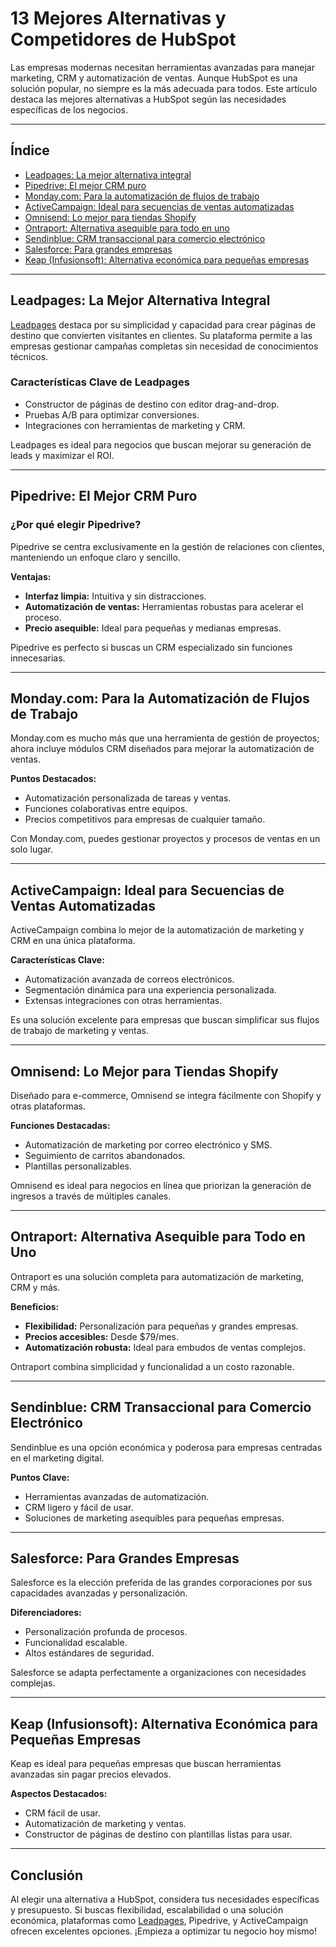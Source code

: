 # 13 Mejores Alternativas y Competidores de HubSpot

Las empresas modernas necesitan herramientas avanzadas para manejar marketing, CRM y automatización de ventas. Aunque HubSpot es una solución popular, no siempre es la más adecuada para todos. Este artículo destaca las mejores alternativas a HubSpot según las necesidades específicas de los negocios.

---

## Índice

- [Leadpages: La mejor alternativa integral](https://bit.ly/LEadPages)
- [Pipedrive: El mejor CRM puro](#pipedrive-el-mejor-crm-puro)
- [Monday.com: Para la automatización de flujos de trabajo](#mondaycom-para-la-automatizacion-de-flujos-de-trabajo)
- [ActiveCampaign: Ideal para secuencias de ventas automatizadas](#activecampaign-ideal-para-secuencias-de-ventas-automatizadas)
- [Omnisend: Lo mejor para tiendas Shopify](#omnisend-lo-mejor-para-tiendas-shopify)
- [Ontraport: Alternativa asequible para todo en uno](#ontraport-alternativa-asequible-para-todo-en-uno)
- [Sendinblue: CRM transaccional para comercio electrónico](#sendinblue-crm-transaccional-para-comercio-electronico)
- [Salesforce: Para grandes empresas](#salesforce-para-grandes-empresas)
- [Keap (Infusionsoft): Alternativa económica para pequeñas empresas](#keap-infusionsoft-alternativa-economica-para-pequenas-empresas)

---

## Leadpages: La Mejor Alternativa Integral

[Leadpages](https://bit.ly/LEadPages) destaca por su simplicidad y capacidad para crear páginas de destino que convierten visitantes en clientes. Su plataforma permite a las empresas gestionar campañas completas sin necesidad de conocimientos técnicos. 

### Características Clave de Leadpages
- Constructor de páginas de destino con editor drag-and-drop.
- Pruebas A/B para optimizar conversiones.
- Integraciones con herramientas de marketing y CRM.

Leadpages es ideal para negocios que buscan mejorar su generación de leads y maximizar el ROI.

---

## Pipedrive: El Mejor CRM Puro

### ¿Por qué elegir Pipedrive?
Pipedrive se centra exclusivamente en la gestión de relaciones con clientes, manteniendo un enfoque claro y sencillo.

**Ventajas:**
- **Interfaz limpia:** Intuitiva y sin distracciones.
- **Automatización de ventas:** Herramientas robustas para acelerar el proceso.
- **Precio asequible:** Ideal para pequeñas y medianas empresas.

Pipedrive es perfecto si buscas un CRM especializado sin funciones innecesarias.

---

## Monday.com: Para la Automatización de Flujos de Trabajo

Monday.com es mucho más que una herramienta de gestión de proyectos; ahora incluye módulos CRM diseñados para mejorar la automatización de ventas.

**Puntos Destacados:**
- Automatización personalizada de tareas y ventas.
- Funciones colaborativas entre equipos.
- Precios competitivos para empresas de cualquier tamaño.

Con Monday.com, puedes gestionar proyectos y procesos de ventas en un solo lugar.

---

## ActiveCampaign: Ideal para Secuencias de Ventas Automatizadas

ActiveCampaign combina lo mejor de la automatización de marketing y CRM en una única plataforma.

**Características Clave:**
- Automatización avanzada de correos electrónicos.
- Segmentación dinámica para una experiencia personalizada.
- Extensas integraciones con otras herramientas.

Es una solución excelente para empresas que buscan simplificar sus flujos de trabajo de marketing y ventas.

---

## Omnisend: Lo Mejor para Tiendas Shopify

Diseñado para e-commerce, Omnisend se integra fácilmente con Shopify y otras plataformas. 

**Funciones Destacadas:**
- Automatización de marketing por correo electrónico y SMS.
- Seguimiento de carritos abandonados.
- Plantillas personalizables.

Omnisend es ideal para negocios en línea que priorizan la generación de ingresos a través de múltiples canales.

---

## Ontraport: Alternativa Asequible para Todo en Uno

Ontraport es una solución completa para automatización de marketing, CRM y más.

**Beneficios:**
- **Flexibilidad:** Personalización para pequeñas y grandes empresas.
- **Precios accesibles:** Desde $79/mes.
- **Automatización robusta:** Ideal para embudos de ventas complejos.

Ontraport combina simplicidad y funcionalidad a un costo razonable.

---

## Sendinblue: CRM Transaccional para Comercio Electrónico

Sendinblue es una opción económica y poderosa para empresas centradas en el marketing digital.

**Puntos Clave:**
- Herramientas avanzadas de automatización.
- CRM ligero y fácil de usar.
- Soluciones de marketing asequibles para pequeñas empresas.

---

## Salesforce: Para Grandes Empresas

Salesforce es la elección preferida de las grandes corporaciones por sus capacidades avanzadas y personalización.

**Diferenciadores:**
- Personalización profunda de procesos.
- Funcionalidad escalable.
- Altos estándares de seguridad.

Salesforce se adapta perfectamente a organizaciones con necesidades complejas.

---

## Keap (Infusionsoft): Alternativa Económica para Pequeñas Empresas

Keap es ideal para pequeñas empresas que buscan herramientas avanzadas sin pagar precios elevados.

**Aspectos Destacados:**
- CRM fácil de usar.
- Automatización de marketing y ventas.
- Constructor de páginas de destino con plantillas listas para usar.

---

## Conclusión

Al elegir una alternativa a HubSpot, considera tus necesidades específicas y presupuesto. Si buscas flexibilidad, escalabilidad o una solución económica, plataformas como [Leadpages](https://bit.ly/LEadPages), Pipedrive, y ActiveCampaign ofrecen excelentes opciones. ¡Empieza a optimizar tu negocio hoy mismo!
